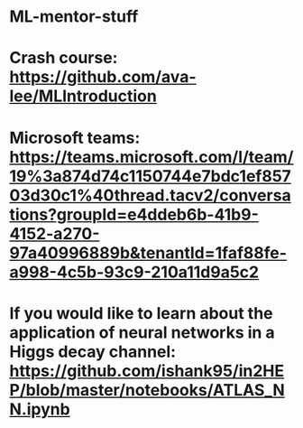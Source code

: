 # ML-mentor-stuff
# Crash course: https://github.com/ava-lee/MLIntroduction
#	Microsoft teams:  https://teams.microsoft.com/l/team/19%3a874d74c1150744e7bdc1ef85703d30c1%40thread.tacv2/conversations?groupId=e4ddeb6b-41b9-4152-a270-97a40996889b&tenantId=1faf88fe-a998-4c5b-93c9-210a11d9a5c2
# If you would like to learn about the application of neural networks in a Higgs decay channel: https://github.com/ishank95/in2HEP/blob/master/notebooks/ATLAS_NN.ipynb
